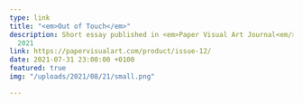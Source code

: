 ```yaml
---
type: link
title: "<em>Out of Touch</em>"
description: Short essay published in <em>Paper Visual Art Journal<em/> 12, August
  2021
link: https://papervisualart.com/product/issue-12/
date: 2021-07-31 23:00:00 +0100
featured: true
img: "/uploads/2021/08/21/small.png"

---
```

